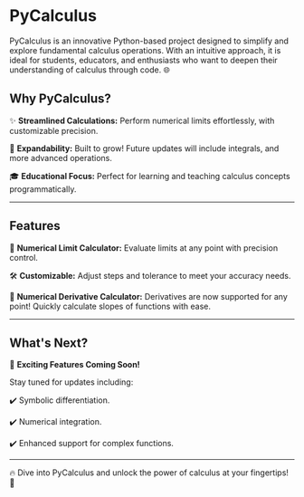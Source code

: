 # PyCalculus

PyCalculus is an innovative Python-based project designed to simplify and explore fundamental calculus operations. With an intuitive approach, it is ideal for students, educators, and enthusiasts who want to deepen their understanding of calculus through code. 🌐

## Why PyCalculus?

✨ **Streamlined Calculations:** Perform numerical limits effortlessly, with customizable precision.

🌟 **Expandability:** Built to grow! Future updates will include integrals, and more advanced operations.

🎓 **Educational Focus:** Perfect for learning and teaching calculus concepts programmatically.

---

## Features

🔢 **Numerical Limit Calculator:** Evaluate limits at any point with precision control.

🛠️ **Customizable:** Adjust steps and tolerance to meet your accuracy needs.

🔢 **Numerical Derivative Calculator:** Derivatives are now supported for any point! Quickly calculate slopes of functions with ease.

---

## What's Next?

🚀 **Exciting Features Coming Soon!**

Stay tuned for updates including:

✔️ Symbolic differentiation.

✔️ Numerical integration.

✔️ Enhanced support for complex functions.

---

🔥 Dive into PyCalculus and unlock the power of calculus at your fingertips! 🚀

